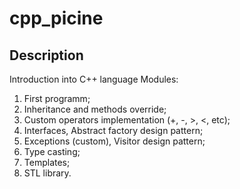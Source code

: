 # cpp_picine

## Description

Introduction into C++ language
Modules:
1. First programm;
2. Inheritance and methods override;
3. Custom operators implementation (+, -, >, <, etc);
4. Interfaces, Abstract factory design pattern;
5. Exceptions (custom), Visitor design pattern;
6. Type casting;
7. Templates;
8. STL library.
